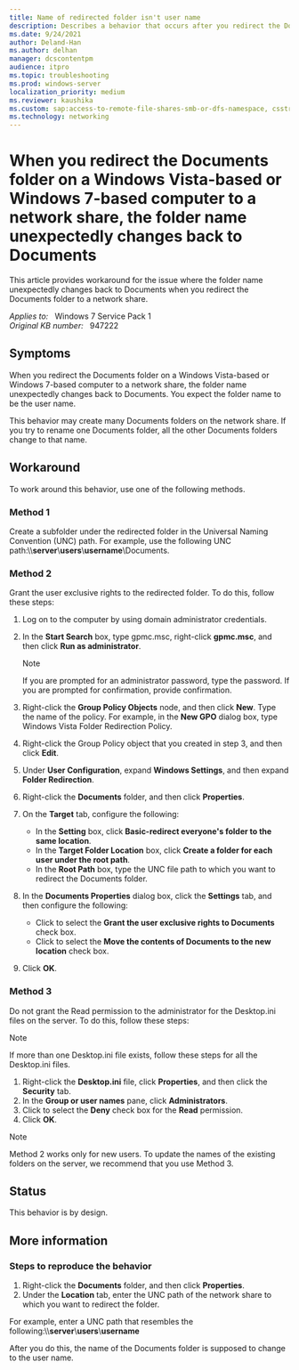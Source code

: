 ```yaml
---
title: Name of redirected folder isn't user name
description: Describes a behavior that occurs after you redirect the Documents folder of a Windows Vista-based or Windows 7-based computer to a network share. Describes how to work around this behavior.
ms.date: 9/24/2021
author: Deland-Han
ms.author: delhan
manager: dcscontentpm
audience: itpro
ms.topic: troubleshooting
ms.prod: windows-server
localization_priority: medium
ms.reviewer: kaushika
ms.custom: sap:access-to-remote-file-shares-smb-or-dfs-namespace, csstroubleshoot
ms.technology: networking
---
```

# When you redirect the Documents folder on a Windows Vista-based or Windows 7-based computer to a network share, the folder name unexpectedly changes back to Documents

This article provides workaround for the issue where the folder name unexpectedly changes back to Documents when you redirect the Documents folder to a network share.

_Applies to:_ &nbsp; Windows 7 Service Pack 1  
_Original KB number:_ &nbsp; 947222

## Symptoms

When you redirect the Documents folder on a Windows Vista-based or Windows 7-based computer to a network share, the folder name unexpectedly changes back to Documents. You expect the folder name to be the user name.

This behavior may create many Documents folders on the network share. If you try to rename one Documents folder, all the other Documents folders change to that name.

## Workaround

To work around this behavior, use one of the following methods.

### Method 1

Create a subfolder under the redirected folder in the Universal Naming Convention (UNC) path. For example, use the following UNC path:\\\\**server**\\**users**\\**username**\\Documents.

### Method 2

Grant the user exclusive rights to the redirected folder. To do this, follow these steps:  

1. Log on to the computer by using domain administrator credentials.
2. In the **Start Search** box, type gpmc.msc, right-click **gpmc.msc**, and then click **Run as administrator**.

    > [!NOTE]
    > If you are prompted for an administrator password, type the password. If you are prompted for confirmation, provide confirmation.
3. Right-click the **Group Policy Objects** node, and then click **New**. Type the name of the policy. For example, in the **New GPO** dialog box, type Windows Vista Folder Redirection Policy.
4. Right-click the Group Policy object that you created in step 3, and then click **Edit**.
5. Under **User Configuration**, expand **Windows Settings**, and then expand **Folder Redirection**.
6. Right-click the **Documents** folder, and then click **Properties**.
7. On the **Target** tab, configure the following:
   - In the **Setting** box, click **Basic-redirect everyone's folder to the same location**.
   - In the **Target Folder Location** box, click **Create a folder for each user under the root path**.
   - In the **Root Path** box, type the UNC file path to which you want to redirect the Documents folder.
8. In the **Documents Properties** dialog box, click the **Settings** tab, and then configure the following:
   - Click to select the **Grant the user exclusive rights to Documents** check box.
   - Click to select the **Move the contents of Documents to the new location** check box.
9. Click **OK**.

### Method 3

Do not grant the Read permission to the administrator for the Desktop.ini files on the server. To do this, follow these steps:

> [!NOTE]
> If more than one Desktop.ini file exists, follow these steps for all the Desktop.ini files.

1. Right-click the **Desktop.ini** file, click **Properties**, and then click the **Security** tab.
2. In the **Group or user names** pane, click **Administrators**.
3. Click to select the **Deny** check box for the **Read** permission.
4. Click **OK**.

> [!NOTE]
> Method 2 works only for new users. To update the names of the existing folders on the server, we recommend that you use Method 3.

## Status

This behavior is by design.  

## More information

### Steps to reproduce the behavior

1. Right-click the **Documents** folder, and then click **Properties**.
2. Under the **Location** tab, enter the UNC path of the network share to which you want to redirect the folder.

For example, enter a UNC path that resembles the following:\\\\**server**\\**users**\\**username**  

After you do this, the name of the Documents folder is supposed to change to the user name.
